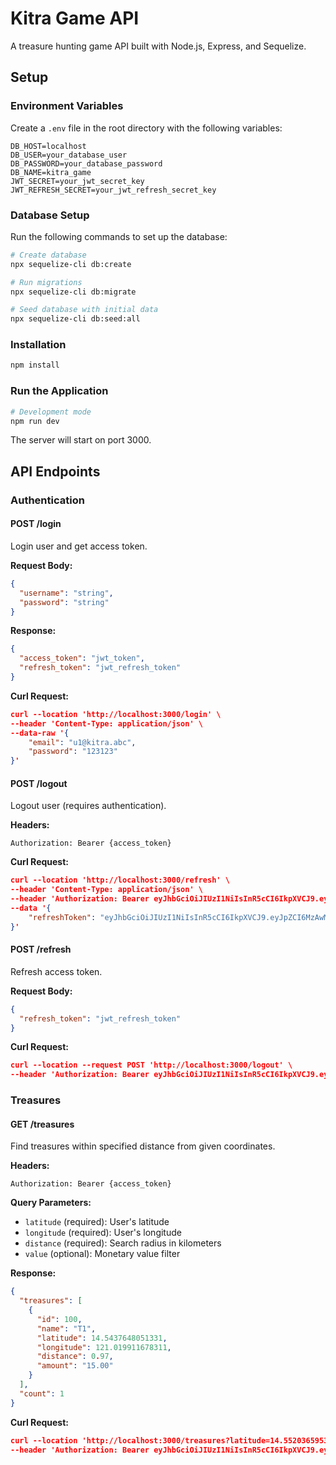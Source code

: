 # Kitra Game API

A treasure hunting game API built with Node.js, Express, and Sequelize.

## Setup

### Environment Variables

Create a `.env` file in the root directory with the following variables:

```env
DB_HOST=localhost
DB_USER=your_database_user
DB_PASSWORD=your_database_password
DB_NAME=kitra_game
JWT_SECRET=your_jwt_secret_key
JWT_REFRESH_SECRET=your_jwt_refresh_secret_key
```

### Database Setup

Run the following commands to set up the database:

```bash
# Create database
npx sequelize-cli db:create

# Run migrations
npx sequelize-cli db:migrate

# Seed database with initial data
npx sequelize-cli db:seed:all
```

### Installation

```bash
npm install
```

### Run the Application

```bash
# Development mode
npm run dev
```

The server will start on port 3000.

## API Endpoints

### Authentication

#### POST /login

Login user and get access token.

**Request Body:**

```json
{
  "username": "string",
  "password": "string"
}
```

**Response:**

```json
{
  "access_token": "jwt_token",
  "refresh_token": "jwt_refresh_token"
}
```

**Curl Request:**

```json
curl --location 'http://localhost:3000/login' \
--header 'Content-Type: application/json' \
--data-raw '{
    "email": "u1@kitra.abc",
    "password": "123123"
}'
```

#### POST /logout

Logout user (requires authentication).

**Headers:**

```
Authorization: Bearer {access_token}
```

**Curl Request:**

```json
curl --location 'http://localhost:3000/refresh' \
--header 'Content-Type: application/json' \
--header 'Authorization: Bearer eyJhbGciOiJIUzI1NiIsInR5cCI6IkpXVCJ9.eyJpZCI6MzAwMCwiZW1haWwiOiJ1MUBraXRyYS5hYmMiLCJuYW1lIjoiVTEiLCJpYXQiOjE3NTkwNTE0MzYsImV4cCI6MTc1OTA1MzIzNn0.GTDXlkb5mJh7qNPxwP8V_dwITm2CKeoDlHA6fcVWo4w' \
--data '{
    "refreshToken": "eyJhbGciOiJIUzI1NiIsInR5cCI6IkpXVCJ9.eyJpZCI6MzAwMCwiZW1haWwiOiJ1MUBraXRyYS5hYmMiLCJuYW1lIjoiVTEiLCJpYXQiOjE3NTkwNTE0MzYsImV4cCI6MTc1OTY1NjIzNn0.2yOIiRaJRrfYm3FZBvoMGsGzwZFZjmm7N93DhpJiJ9Q"
}'
```

#### POST /refresh

Refresh access token.

**Request Body:**

```json
{
  "refresh_token": "jwt_refresh_token"
}
```

**Curl Request:**

```json
curl --location --request POST 'http://localhost:3000/logout' \
--header 'Authorization: Bearer eyJhbGciOiJIUzI1NiIsInR5cCI6IkpXVCJ9.eyJpZCI6MzAwMCwiZW1haWwiOiJ1MUBraXRyYS5hYmMiLCJuYW1lIjoiVTEiLCJpYXQiOjE3NTkwNTA1MjIsImV4cCI6MTc1OTA1MjMyMn0._OeME1z_a6wQzTH-G2wTDfz5VRYrEn6dPrS0M5cKyvQ'
```

### Treasures

#### GET /treasures

Find treasures within specified distance from given coordinates.

**Headers:**

```
Authorization: Bearer {access_token}
```

**Query Parameters:**

- `latitude` (required): User's latitude
- `longitude` (required): User's longitude
- `distance` (required): Search radius in kilometers
- `value` (optional): Monetary value filter

**Response:**

```json
{
  "treasures": [
    {
      "id": 100,
      "name": "T1",
      "latitude": 14.5437648051331,
      "longitude": 121.019911678311,
      "distance": 0.97,
      "amount": "15.00"
    }
  ],
  "count": 1
}
```

**Curl Request:**

```json
curl --location 'http://localhost:3000/treasures?latitude=14.552036595352455&longitude=121.01696118771324&distance=10&minValue=20&maxValue=30' \
--header 'Authorization: Bearer eyJhbGciOiJIUzI1NiIsInR5cCI6IkpXVCJ9.eyJpZCI6MzAwMCwiZW1haWwiOiJ1MUBraXRyYS5hYmMiLCJuYW1lIjoiVTEiLCJpYXQiOjE3NTkwNTE0MzYsImV4cCI6MTc1OTA1MzIzNn0.GTDXlkb5mJh7qNPxwP8V_dwITm2CKeoDlHA6fcVWo4w'
```
